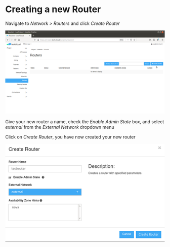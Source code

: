 # Creating a new Router

Navigate to *Network > Routers* and click *Create Router*

![network4](../images/networks-4.png)

Give your new router a name, check the *Enable Admin State* box, and select *external* from the *External Network* dropdown menu

Click on *Create Router*, you have now created your new router

![network5](../images/networks-5.png)
